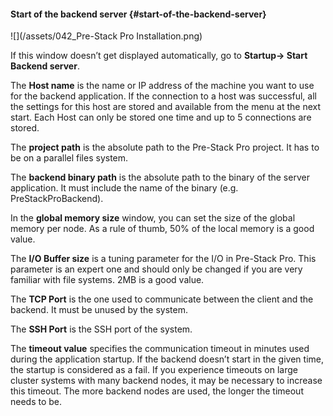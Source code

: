 #### Start of the backend server {#start-of-the-backend-server}



![](/assets/042_Pre-Stack Pro Installation.png)

If this window doesn’t get displayed automatically, go to **Startup-> Start Backend server**.

The **Host name** is the name or IP address of the machine you want to use for the backend application. If the connection to a host was successful, all the settings for this host are stored and available from the menu at the next start. Each Host can only be stored one time and up to 5 connections are stored.

The **project path** is the absolute path to the Pre-Stack Pro project. It has to be on a parallel files system.

The **backend binary path** is the absolute path to the binary of the server application. It must include the name of the binary (e.g. PreStackProBackend).

In the **global memory size** window, you can set the size of the global memory per node. As a rule of thumb, 50% of the local memory is a good value.

The **I/O Buffer size** is a tuning parameter for the I/O in Pre-Stack Pro. This parameter is an expert one and should only be changed if you are very familiar with file systems. 2MB is a good value.

The **TCP Port** is the one used to communicate between the client and the backend. It must be unused by the system.

The **SSH Port** is the SSH port of the system. 

The **timeout value** specifies the communication timeout in minutes used during the application startup. If the backend doesn’t start in the given time, the startup is considered as a fail. If you experience timeouts on large cluster systems with many backend nodes, it may be necessary to increase this timeout. The more backend nodes are used, the longer the timeout needs to be.

